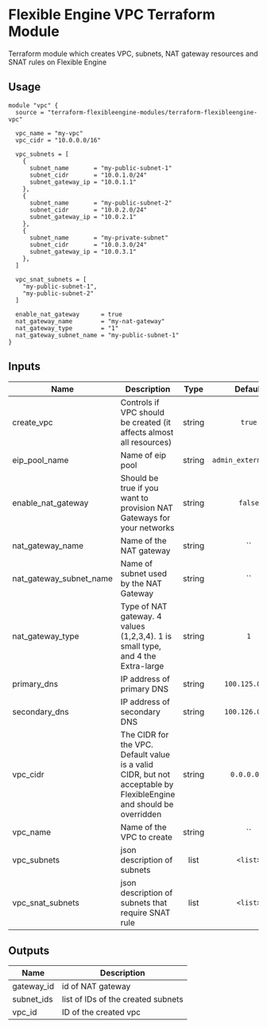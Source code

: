 # Flexible Engine VPC Terraform Module

Terraform module which creates VPC, subnets, NAT gateway resources and SNAT rules on Flexible Engine

## Usage

```hcl
module "vpc" {
  source = "terraform-flexibleengine-modules/terraform-flexibleengine-vpc"

  vpc_name = "my-vpc"
  vpc_cidr = "10.0.0.0/16"

  vpc_subnets = [
    {
      subnet_name       = "my-public-subnet-1"
      subnet_cidr       = "10.0.1.0/24"
      subnet_gateway_ip = "10.0.1.1"
    },
    {
      subnet_name       = "my-public-subnet-2"
      subnet_cidr       = "10.0.2.0/24"
      subnet_gateway_ip = "10.0.2.1"
    },
    {
      subnet_name       = "my-private-subnet"
      subnet_cidr       = "10.0.3.0/24"
      subnet_gateway_ip = "10.0.3.1"
    },
  ]

  vpc_snat_subnets = [
    "my-public-subnet-1",
    "my-public-subnet-2"
  ]

  enable_nat_gateway      = true
  nat_gateway_name        = "my-nat-gateway"
  nat_gateway_type        = "1"
  nat_gateway_subnet_name = "my-public-subnet-1"
}
```

## Inputs

| Name | Description | Type | Default | Required |
|------|-------------|:----:|:-----:|:-----:|
| create\_vpc | Controls if VPC should be created (it affects almost all resources) | string | `true` | no |
| eip\_pool\_name | Name of eip pool | string | `admin_external_net` | no |
| enable\_nat\_gateway | Should be true if you want to provision NAT Gateways for your networks | string | `false` | no |
| nat\_gateway\_name | Name of the NAT gateway | string | `` | no |
| nat\_gateway\_subnet\_name | Name of subnet used by the NAT Gateway | string | `` | no |
| nat\_gateway\_type | Type of NAT gateway. 4 values (1,2,3,4). 1 is small type, and 4 the Extra-large | string | `1` | no |
| primary\_dns | IP address of primary DNS | string | `100.125.0.41` | no |
| secondary\_dns | IP address of secondary DNS | string | `100.126.0.41` | no |
| vpc\_cidr | The CIDR for the VPC. Default value is a valid CIDR, but not acceptable by FlexibleEngine and should be overridden | string | `0.0.0.0/0` | no |
| vpc\_name | Name of the VPC to create | string | `` | no |
| vpc\_subnets | json description of subnets | list | `<list>` | no |
| vpc\_snat\_subnets | json description of subnets that require SNAT rule | list | `<list>` | no |


## Outputs

| Name | Description |
|------|-------------|
| gateway\_id | id of NAT gateway |
| subnet_ids | list of IDs of the created subnets |
| vpc\_id | ID of the created vpc |

